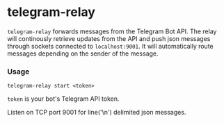 # telegram-relay

`telegram-relay` forwards messages from the Telegram Bot API.
The relay will continously retrieve updates from the API and push json messages through sockets connected to
`localhost:9001`. It will automatically route messages depending on the sender of the message.

### Usage

`telegram-relay start <token>`

`token` is your bot's Telegram API token.

Listen on TCP port 9001 for line('\n') delimited json messages.
